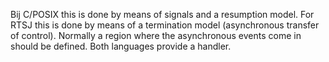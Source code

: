  

Bij C/POSIX this is done by means of signals and a resumption model. For RTSJ this is done by means of a termination model (asynchronous transfer of control). Normally a region where the asynchronous events come in should be defined. Both languages provide a handler.